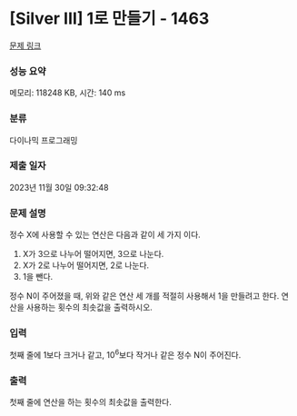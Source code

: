 # [Silver III] 1로 만들기 - 1463 

[문제 링크](https://www.acmicpc.net/problem/1463) 

### 성능 요약

메모리: 118248 KB, 시간: 140 ms

### 분류

다이나믹 프로그래밍

### 제출 일자

2023년 11월 30일 09:32:48

### 문제 설명

<p style="user-select: auto !important;">정수 X에 사용할 수 있는 연산은 다음과 같이 세 가지 이다.</p>

<ol style="user-select: auto !important;">
	<li style="user-select: auto !important;">X가 3으로 나누어 떨어지면, 3으로 나눈다.</li>
	<li style="user-select: auto !important;">X가 2로 나누어 떨어지면, 2로 나눈다.</li>
	<li style="user-select: auto !important;">1을 뺀다.</li>
</ol>

<p style="user-select: auto !important;">정수 N이 주어졌을 때, 위와 같은 연산 세 개를 적절히 사용해서 1을 만들려고 한다. 연산을 사용하는 횟수의 최솟값을 출력하시오.</p>

### 입력 

 <p style="user-select: auto !important;">첫째 줄에 1보다 크거나 같고, 10<sup style="user-select: auto !important;">6</sup>보다 작거나 같은 정수 N이 주어진다.</p>

### 출력 

 <p style="user-select: auto !important;">첫째 줄에 연산을 하는 횟수의 최솟값을 출력한다.</p>

